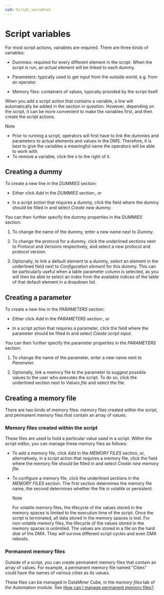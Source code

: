 ```yaml
---
uid: Script_variables
---
```


# Script variables

For most script actions, variables are required. There are three kinds of variables:

- Dummies: required for every different element in the script. When the script is run, an actual element will be linked to each dummy.

- Parameters: typically used to get input from the outside world, e.g. from an operator.

- Memory files: containers of values, typically provided by the script itself.

When you add a script action that contains a variable, a line will automatically be added in the section in question. However, depending on the script, it can be more convenient to make the variables first, and then create the script actions.

> [!NOTE]
>
> - Prior to running a script, operators will first have to link the dummies and parameters to actual elements and values in the DMS. Therefore, it is best to give the variables a meaningful name the operators will be able to work with.
> - To remove a variable, click the x to the right of it.

## Creating a dummy

To create a new line in the *DUMMIES* section:

- Either click *Add* in the *DUMMIES* section:, or

- In a script action that requires a dummy, click the field where the dummy should be filled in and select *Create new dummy*.

You can then further specify the dummy properties in the *DUMMIES* section:

1. To change the name of the dummy, enter a new name next to *Dummy*.

1. To change the protocol for a dummy, click the underlined sections next to *Protocol* and *Versions* respectively, and select a new protocol and protocol version.

1. Optionally, to link a default element to a dummy, select an element in the underlined field next to *Configuration element* for this dummy. This can be particularly useful when a table parameter column is selected, as you will then be able to select an index from the available indices of the table of that default element in a dropdown list.

## Creating a parameter

To create a new line in the *PARAMETERS* section:

- Either click *Add* in the *PARAMETERS* section:, or

- In a script action that requires a parameter, click the field where the parameter should be filled in and select *Create script input*.

You can then further specify the parameter properties in the *PARAMETERS* section:

1. To change the name of the parameter, enter a new name next to *Parameter*.

1. Optionally, link a memory file to the parameter to suggest possible values to the user who executes the script. To do so, click the underlined section next to *Values file* and select the file.

## Creating a memory file

There are two kinds of memory files: memory files created within the script, and permanent memory files that contain an array of values.

### Memory files created within the script

These files are used to hold a particular value used in a script. Within the script editor, you can manage these memory files as follows:

- To add a memory file, click *Add* in the *MEMORY FILES* section, or, alternatively, in a script action that requires a memory file, click the field where the memory file should be filled in and select *Create new memory file*.

- To configure a memory file, click the underlined sections in the *MEMORY FILES* section. The first section determines the memory file name, the second determines whether the file is volatile or persistent.

  > [!NOTE]
  > For volatile memory files, the lifecycle of the values stored in the memory spaces is limited to the execution time of the script. Once the script is terminated, all data stored in the memory spaces is lost. For non-volatile memory files, the lifecycle of the values stored in the memory spaces is unlimited. The values are stored in a file on the hard disk of the DMA. They will survive different script cycles and even DMA reboots.

### Permanent memory files

Outside of a script, you can create permanent memory files that contain an array of values. For example, a permanent memory file named “Cities” could have the names of various cities as its values.

These files can be managed in DataMiner Cube, in the *memory files* tab of the Automation module. See [How can I manage permanent memory files?](xref:How_can_I_manage_permanent_memory_files).
